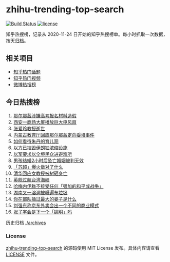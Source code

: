 # zhihu-trending-top-search

[![Build Status](https://github.com/justjavac/zhihu-trending-top-search/workflows/ci/badge.svg?branch=main)](https://github.com/justjavac/zhihu-trending-top-search/actions)
[![license](https://img.shields.io/github/license/justjavac/zhihu-trending-top-search)](https://github.com/justjavac/zhihu-trending-top-search/blob/main/LICENSE)

知乎热搜榜，记录从 2020-11-24 日开始的知乎热搜榜单。每小时抓取一次数据，按天[归档](./archives)。

## 相关项目

- [知乎热门话题](https://github.com/justjavac/zhihu-trending-hot-questions)
- [知乎热门视频](https://github.com/justjavac/zhihu-trending-hot-video)
- [微博热搜榜](https://github.com/justjavac/weibo-trending-hot-search)

## 今日热搜榜

<!-- BEGIN -->
<!-- 最后更新时间 Sun Jun 22 2025 07:19:38 GMT+0800 (China Standard Time) -->

1. [那尔那茜涉嫌高考报名材料造假](https://www.zhihu.com/search?q=%E9%82%A3%E5%B0%94%E9%82%A3%E8%8C%9C%E6%B6%89%E5%AB%8C%E9%AB%98%E8%80%83%E6%8A%A5%E5%90%8D%E6%9D%90%E6%96%99%E9%80%A0%E5%81%87)
1. [西安一商场大屏播放巨大电风扇](https://www.zhihu.com/search?q=%E8%A5%BF%E5%AE%89%E4%B8%80%E5%95%86%E5%9C%BA%E5%A4%A7%E5%B1%8F%E6%92%AD%E6%94%BE%E5%B7%A8%E5%A4%A7%E7%94%B5%E9%A3%8E%E6%89%87)
1. [张爱玲教授逝世](https://www.zhihu.com/search?q=%E5%BC%A0%E7%88%B1%E7%8E%B2%E6%95%99%E6%8E%88%E9%80%9D%E4%B8%96)
1. [内蒙古教育厅回应那尔那茜定向委培事件](https://www.zhihu.com/search?q=%E5%86%85%E8%92%99%E5%8F%A4%E6%95%99%E8%82%B2%E5%8E%85%E5%9B%9E%E5%BA%94%E9%82%A3%E5%B0%94%E9%82%A3%E8%8C%9C%E5%AE%9A%E5%90%91%E5%A7%94%E5%9F%B9%E4%BA%8B%E4%BB%B6)
1. [如何看待朱丹的育儿观](https://www.zhihu.com/search?q=%E5%A6%82%E4%BD%95%E7%9C%8B%E5%BE%85%E6%9C%B1%E4%B8%B9%E7%9A%84%E8%82%B2%E5%84%BF%E8%A7%82)
1. [以方已摧毁伊朗铀浓缩设施](https://www.zhihu.com/search?q=%E4%BB%A5%E6%96%B9%E5%B7%B2%E6%91%A7%E6%AF%81%E4%BC%8A%E6%9C%97%E9%93%80%E6%B5%93%E7%BC%A9%E8%AE%BE%E6%96%BD)
1. [以军要求以全境民众进避难所](https://www.zhihu.com/search?q=%E4%BB%A5%E5%86%9B%E8%A6%81%E6%B1%82%E4%BB%A5%E5%85%A8%E5%A2%83%E6%B0%91%E4%BC%97%E8%BF%9B%E9%81%BF%E9%9A%BE%E6%89%80)
1. [男孩结婚2小时后坠亡婚姻被判无效](https://www.zhihu.com/search?q=%E7%94%B7%E5%AD%A9%E7%BB%93%E5%A9%9A2%E5%B0%8F%E6%97%B6%E5%90%8E%E5%9D%A0%E4%BA%A1%E5%A9%9A%E5%A7%BB%E8%A2%AB%E5%88%A4%E6%97%A0%E6%95%88)
1. [「苏超」爆火做对了什么](https://www.zhihu.com/search?q=%E3%80%8C%E8%8B%8F%E8%B6%85%E3%80%8D%E7%88%86%E7%81%AB%E5%81%9A%E5%AF%B9%E4%BA%86%E4%BB%80%E4%B9%88)
1. [清华回应女教授被树砸身亡](https://www.zhihu.com/search?q=%E6%B8%85%E5%8D%8E%E5%9B%9E%E5%BA%94%E5%A5%B3%E6%95%99%E6%8E%88%E8%A2%AB%E6%A0%91%E7%A0%B8%E8%BA%AB%E4%BA%A1)
1. [英舰过航台湾海峡](https://www.zhihu.com/search?q=%E8%8B%B1%E8%88%B0%E8%BF%87%E8%88%AA%E5%8F%B0%E6%B9%BE%E6%B5%B7%E5%B3%A1)
1. [哈梅内伊称不接受任何「强加的和平或战争」](https://www.zhihu.com/search?q=%E5%93%88%E6%A2%85%E5%86%85%E4%BC%8A%E7%A7%B0%E4%B8%8D%E6%8E%A5%E5%8F%97%E4%BB%BB%E4%BD%95%E3%80%8C%E5%BC%BA%E5%8A%A0%E7%9A%84%E5%92%8C%E5%B9%B3%E6%88%96%E6%88%98%E4%BA%89%E3%80%8D)
1. [湖南又一溶洞被曝遍布垃圾](https://www.zhihu.com/search?q=%E6%B9%96%E5%8D%97%E5%8F%88%E4%B8%80%E6%BA%B6%E6%B4%9E%E8%A2%AB%E6%9B%9D%E9%81%8D%E5%B8%83%E5%9E%83%E5%9C%BE)
1. [你在部队捅过最大的娄子是什么](https://www.zhihu.com/search?q=%E4%BD%A0%E5%9C%A8%E9%83%A8%E9%98%9F%E6%8D%85%E8%BF%87%E6%9C%80%E5%A4%A7%E7%9A%84%E5%A8%84%E5%AD%90%E6%98%AF%E4%BB%80%E4%B9%88)
1. [刘强东称京东外卖会出一个不同的商业模式](https://www.zhihu.com/search?q=%E5%88%98%E5%BC%BA%E4%B8%9C%E7%A7%B0%E4%BA%AC%E4%B8%9C%E5%A4%96%E5%8D%96%E4%BC%9A%E5%87%BA%E4%B8%80%E4%B8%AA%E4%B8%8D%E5%90%8C%E7%9A%84%E5%95%86%E4%B8%9A%E6%A8%A1%E5%BC%8F)
1. [张子宇会是下一个「姚明」吗](https://www.zhihu.com/search?q=%E5%BC%A0%E5%AD%90%E5%AE%87%E4%BC%9A%E6%98%AF%E4%B8%8B%E4%B8%80%E4%B8%AA%E3%80%8C%E5%A7%9A%E6%98%8E%E3%80%8D%E5%90%97)

<!-- END -->

历史归档 [./archives](./archives)

### License

[zhihu-trending-top-search](https://github.com/justjavac/zhihu-trending-top-search) 的源码使用 MIT License
发布。具体内容请查看 [LICENSE](./LICENSE) 文件。
